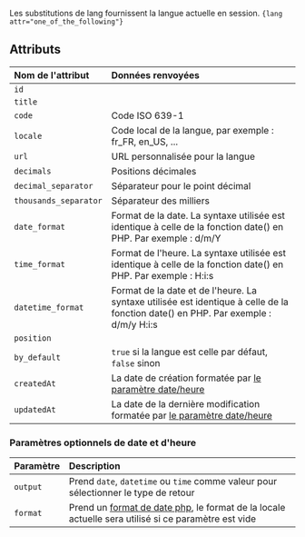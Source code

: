 Les substitutions de lang fournissent la langue actuelle en session.
`{lang attr="one_of_the_following"}`

## Attributs

| Nom de l'attribut       | Données renvoyées                                                                                                                  |
|:------------------------|:-----------------------------------------------------------------------------------------------------------------------------------|
| `id`                    |                                                                                                                                    |
| `title`                 |                                                                                                                                    |
| `code`                  | Code ISO 639-1                                                                                                                     |
| ` locale `              | Code local de la langue, par exemple : fr_FR, en_US, ...                                                                           |
| ` url `                 | URL personnalisée pour la langue                                                                                                   |
| ` decimals `            | Positions décimales                                                                                                                |
| ` decimal_separator `   | Séparateur pour le point décimal                                                                                                   |
| ` thousands_separator ` | Séparateur des milliers                                                                                                            |
| ` date_format `         | Format de la date. La syntaxe utilisée est identique à celle de la fonction date() en PHP. Par exemple : d/m/Y                     |
| ` time_format `         | Format de l'heure. La syntaxe utilisée est identique à celle de la fonction date() en PHP. Par exemple : H:i:s                     |
| ` datetime_format `     | Format de la date et de l'heure. La syntaxe utilisée est identique à celle de la fonction date() en PHP. Par exemple : d/m/y H:i:s |
| ` position `            |                                                                                                                                    |
| ` by_default `          | `true` si la langue est celle par défaut, `false` sinon                                                                            |
| ` createdAt `           | La date de création formatée par  [le paramètre date/heure ](#paramètres-optionnels-de-date-et-dheure)                             |
| ` updatedAt `           | La date de la dernière modification formatée par  [le paramètre date/heure ](#paramètres-optionnels-de-date-et-dheure)             |

### Paramètres optionnels de date et d'heure
| Paramètre | Description                                                                                                                                              |
|:----------|:---------------------------------------------------------------------------------------------------------------------------------------------------------|
| `output`  | Prend `date`, `datetime` ou `time` comme valeur pour sélectionner le type de retour                                                                      |
| `format`  | Prend un [format de date php](https://www.php.net/manual/fr/datetime.format.php),  le format de la locale actuelle sera utilisé si ce paramètre est vide |